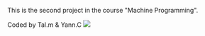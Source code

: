 This is the second project in the course "Machine Programming".

Coded by Tal.m & Yann.C
![](https://i.ibb.co/Qdk4mNz/Tests.gif) 
